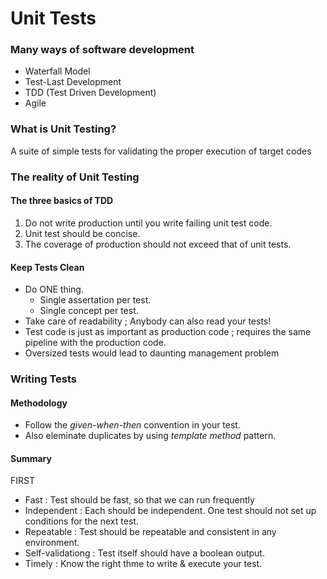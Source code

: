 # Unit Tests

### Many ways of software development
- Waterfall Model
- Test-Last Development
- TDD (Test Driven Development)
- Agile

### What is Unit Testing?
A suite of simple tests for validating the proper execution of target codes

### The reality of Unit Testing

#### The three basics of TDD
1. Do not write production until you write failing unit test code.
2. Unit test should be concise.
3. The coverage of production should not exceed that of unit tests.

#### Keep Tests Clean
- Do ONE thing. 
  - Single assertation per test.
  - Single concept per test.
- Take care of readability ; Anybody can also read your tests!
- Test code is just as important as production code ; requires the same pipeline with the production code.
- Oversized tests would lead to daunting management problem

### Writing Tests

#### Methodology
- Follow the *given-when-then* convention in your test.
- Also eleminate duplicates by using *template method* pattern.

#### Summary


FIRST
- Fast : Test should be fast, so that we can run frequently
- Independent : Each should be independent. One test should not set up conditions for the next test.
- Repeatable : Test should be repeatable and consistent in any environment.
- Self-validationg : Test itself should have a boolean output.
- Timely : Know the right thme to write & execute your test.
